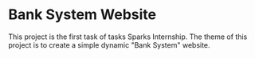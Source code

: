 # Bank System Website
This project is the first task of tasks Sparks Internship.
The theme of this project is to create a simple dynamic "Bank System" website. 
